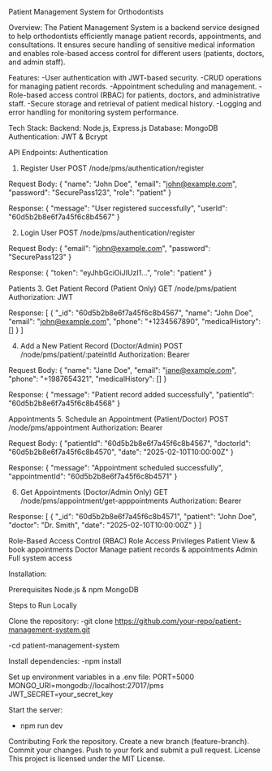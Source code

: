 Patient Management System for Orthodontists

Overview:
The Patient Management System is a backend service designed to help orthodontists efficiently manage patient records, appointments, and consultations. It ensures secure handling of sensitive medical information and enables role-based access control for different users (patients, doctors, and admin staff).

Features:
-User authentication with JWT-based security.
-CRUD operations for managing patient records.
-Appointment scheduling and management.
-Role-based access control (RBAC) for patients, doctors, and administrative staff.
-Secure storage and retrieval of patient medical history.
-Logging and error handling for monitoring system performance.

Tech Stack:
Backend: Node.js, Express.js
Database: MongoDB
Authentication: JWT & Bcrypt

API Endpoints:
Authentication
1. Register User
POST /node/pms/authentication/register

Request Body:
{
  "name": "John Doe",
  "email": "john@example.com",
  "password": "SecurePass123",
  "role": "patient"
}

Response:
{
  "message": "User registered successfully",
  "userId": "60d5b2b8e6f7a45f6c8b4567"
}

2. Login User
POST /node/pms/authentication/register

Request Body:
{
  "email": "john@example.com",
  "password": "SecurePass123"
}

Response:
{
  "token": "eyJhbGciOiJIUzI1...",
  "role": "patient"
}

Patients
3. Get Patient Record (Patient Only)
GET /node/pms/patient
Authorization: JWT <token>

Response:
[
  {
    "_id": "60d5b2b8e6f7a45f6c8b4567",
    "name": "John Doe",
    "email": "john@example.com",
    "phone": "+1234567890",
    "medicalHistory": []
  }
]

4. Add a New Patient Record (Doctor/Admin)
POST /node/pms/patient/:pateintId
Authorization: Bearer <token>

Request Body:
{
  "name": "Jane Doe",
  "email": "jane@example.com",
  "phone": "+1987654321",
  "medicalHistory": []
}

Response:
{
  "message": "Patient record added successfully",
  "patientId": "60d5b2b8e6f7a45f6c8b4568"
}

Appointments
5. Schedule an Appointment (Patient/Doctor)
POST /node/pms/appointment
Authorization: Bearer <token>

Request Body:
{
  "patientId": "60d5b2b8e6f7a45f6c8b4567",
  "doctorId": "60d5b2b8e6f7a45f6c8b4570",
  "date": "2025-02-10T10:00:00Z"
}

Response:
{
  "message": "Appointment scheduled successfully",
  "appointmentId": "60d5b2b8e6f7a45f6c8b4571"
}

6. Get Appointments (Doctor/Admin Only)
GET /node/pms/appointment/get-apppointments
Authorization: Bearer <token>

Response:
[
  {
    "_id": "60d5b2b8e6f7a45f6c8b4571",
    "patient": "John Doe",
    "doctor": "Dr. Smith",
    "date": "2025-02-10T10:00:00Z"
  }
]

Role-Based Access Control (RBAC)
Role
Access Privileges
Patient
View & book appointments
Doctor
Manage patient records & appointments
Admin
Full system access

Installation:

Prerequisites
Node.js & npm
MongoDB

Steps to Run Locally

Clone the repository:
 -git clone https://github.com/your-repo/patient-management-system.git

 -cd patient-management-system

Install dependencies:
 -npm install


Set up environment variables in a .env file:
 PORT=5000
 MONGO_URI=mongodb://localhost:27017/pms
 JWT_SECRET=your_secret_key

Start the server:
 - npm run dev

Contributing
Fork the repository.
Create a new branch (feature-branch).
Commit your changes.
Push to your fork and submit a pull request.
License
This project is licensed under the MIT License.















































































